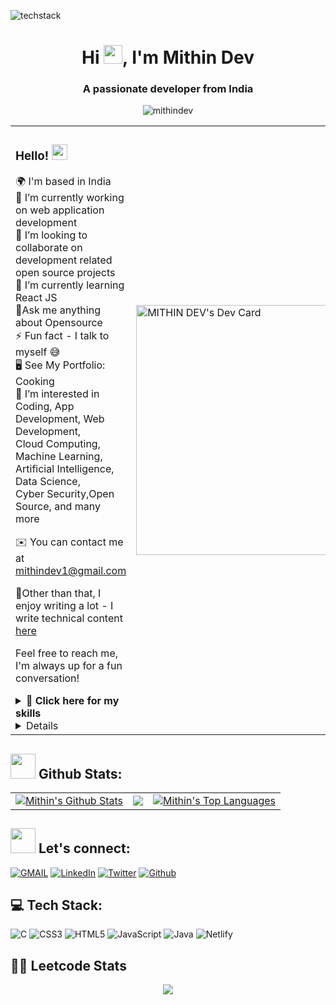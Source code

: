 <!-- Add a tech stack image -->

![techstack](https://user-images.githubusercontent.com/52347812/137624699-ce6bb7ee-eb84-46f1-ac69-c4b78b22db90.png)

<!-- Add a heading for the page with a waving hand emoji -->

<h1 align="center">Hi <img src="https://media.giphy.com/media/hvRJCLFzcasrR4ia7z/giphy.gif" width="30px">, I'm Mithin Dev</h1>
<h3 align="center">A passionate developer from India</h3>

<!-- Add a page view counter using GitHub profile views badge -->

<p align="center"> <img src="https://komarev.com/ghpvc/?username=mithindev&label=Profile%20views&color=0e75b6&style=flat" alt="mithindev" /> </p>


<!-- 👨‍💻 This is a HTML code for a web page with information about the creator.

👍 It starts with an opening <table> tag which defines a table.

👍 Inside the table, there is a row defined by the opening and closing <tr> tags, which contains two columns defined by the opening and closing <td> tags.

👍 In the first column of the row, there is an <h3> tag with the text "Hello!" and an animated image of a waving hand in GIF format. Below this is a list of information about the creator, such as their location, current work, interests, and contact information.

👍 In the second column of the row, there is a link to a dev card for the creator.

👍 The code also includes a collapsible section using the <details> tag, which shows a list of the creator's latest blog posts. -->

<table>       <!--Start of table-->
  <tr>        <!--Start of table row-->
    <td>      <!--Start of table cell-->
      <h3>  
        Hello! <img src="https://media.giphy.com/media/hvRJCLFzcasrR4ia7z/giphy.gif" width="25px">
      </h3>
             

  
🌍  I'm based in India <br> 🔭 I’m currently working on web application development<br>👯 I’m looking to collaborate on development related open source projects<br>🌱 I’m currently learning React JS<br>💬Ask me anything about Opensource<br>⚡ Fun fact - I talk to myself 😅 <br>🖥️ See My Portfolio: Cooking <br>🌱 I’m interested in Coding, App Development, Web Development,<br> Cloud Computing, Machine Learning, Artificial Intelligence, Data Science, <br>Cyber Security,Open Source, and many more<br>

✉️  You can contact me at [mithindev1@gmail.com](mailto:mithindev1@gmail.com) 

📝Other than that, I enjoy writing a lot - I write technical content [here](https://mithin.hashnode.dev)

Feel free to reach me, I'm always up for a fun conversation!

<details>     <!--Start of details element-->
    <summary> 💪 <b> Click here for my skills </b></summary>

<br />
    
Languages:

<p>
    <a><img src="https://img.shields.io/badge/java-14354C?style=for-the-badge&logo=java&logoColor=white" /></a>
    <a><img src="https://img.shields.io/badge/JavaScript-323330?style=for-the-badge&logo=javascript&logoColor=F7DF1E" /></a>
    <a><img src="https://img.shields.io/badge/C-777BB4?style=for-the-badge&logo=C&logoColor=white" /><a>
    <a><img src="https://img.shields.io/badge/Matlab-000000?style=for-the-badge&logo=matlab&logoColor=white" /></a>
</p>

Backend frameworks:

<p>
    <a><img src="https://img.shields.io/badge/Node.js-339933?style=for-the-badge&logo=nodedotjs&logoColor=white" /></a>

</p>

Frontend frameworks:

<p>
    <a><img src="https://img.shields.io/badge/React-20232A?style=for-the-badge&logo=react&logoColor=61DAFB" /><a>
</p>
        
Databases:
<p>
    <a><img src="https://img.shields.io/badge/MySQL-005C84?style=for-the-badge&logo=mysql&logoColor=white" /><a>
</p>
</details>
  
  <details>   <summary>  <h4 align="center"> Latest Blogs 📅</h4>
                                         </summary>

   ## :black_nib: Latest Blog Posts :clipboard:
   <h4 align="left">

<!-- BLOG-POST-LIST:START -->
- [🌐From Classroom to Open Source](https://mithin.hashnode.dev/from-classroom-to-open-source)
- [🤖ChatGPT v / s 🎭BARD](https://mithin.hashnode.dev/can-you-explain-the-difference-between-chatgpt-and-bard)
- [🧙‍♂️Master THE FIVE SORTING ALGORITHMS](https://mithin.hashnode.dev/master-the-five-sorting-algorithms-in-5-minutes-a-day)
- [📝: A Guide for Writing Effective Git Commit Messages](https://mithin.hashnode.dev/a-guide-for-writing-effective-git-commit-messages)
- [🦾Preparing for AI-era job transformation](https://mithin.hashnode.dev/embracing-the-impact-preparing-for-the-transformation-of-jobs-in-the-ai-era)
- [👨‍💻Things you need to know about DevOps](https://mithin.hashnode.dev/things-you-need-to-know-about-devops)
- [🍢Series: OOPS in java](https://mithin.hashnode.dev/series/java-oops)
<!-- BLOG-POST-LIST:END -->

➡️ [more blog posts 👆](https://mithin.hashnode.dev/)
</details>
    </td>
    <td>
      <a href="https://app.daily.dev/mithindev"><img src="https://api.daily.dev/devcards/91961cb74dcd470b9b4e94bd643cefa8.png?r=igy" width="400" alt="MITHIN DEV's Dev Card"/></a>
    </td>
  </tr>
</table>

## <img src="https://media.giphy.com/media/ZCN6F3FAkwsyOGU2RS/giphy.gif" width="40"> **Github Stats:**
<table>
  <tr>
    <td>
      <a href="https://github.com/mithindev"><img alt="Mithin's Github Stats" src="https://github-readme-stats.vercel.app/api?username=mithindev&show_icons=true&count_private=true&theme=react&hide_border=true&bg_color=1d2a3a" /></a>
    </td>
    <td>
      <a href="http://www.github.com/mithindev"><img src="https://github-readme-streak-stats.herokuapp.com/?user=mithindev&stroke=ffffff&background=1d2a3a&ring=5BCDEC&fire=5BCDEC&currStreakNum=ffffff&currStreakLabel=5BCDEC&sideNums=ffffff&sideLabels=ffffff&dates=ffffff&hide_border=true" /></a>
    </td>
    <td>
      <a href="https://github.com/mithindev"><img alt="Mithin's Top Languages" src="https://github-readme-stats.vercel.app/api/top-langs/?username=mithindev&langs_count=8&count_private=true&layout=compact&theme=react&hide_border=true&bg_color=1d2a3a"/></a>
    </td>
  <tr>
</table>
  
  
  <!-- 🌐 This code displays a section labeled "Let's connect" with badges representing social media and email accounts. The section is accompanied by a gif of a waving hand, which adds a friendly and welcoming tone. The badges use the shields.io service to display logos and colors representing each platform, including Gmail, LinkedIn, Twitter, and Github. The badges are displayed in a for-the-badge style, which provides a consistent visual style across all badges. This code is useful for allowing users to quickly connect with the developer on various platforms, and it can be easily modified to include additional badges for other social media platforms or contact information. -->


## <img src="https://media.giphy.com/media/LnQjpWaON8nhr21vNW/giphy.gif" width="40"> **Let's connect:** ️
[![GMAIL](https://img.shields.io/badge/Gmail-D14836?style=for-the-badge&logo=gmail&logoColor=white)](mailto:mithindev1@gmail.com)
[![LinkedIn](https://img.shields.io/badge/-LinkedIn-0077B5?style=for-the-badge&logo=LinkedIn&logoColor=white)](https://www.linkedin.com/in/mithin-dev-a-397983247/)
[![Twitter](https://img.shields.io/badge/-Twitter-1DA1F2?style=for-the-badge&logo=Twitter&logoColor=white)](https://twitter.com/MithinDev)
[![Github](https://img.shields.io/badge/-Github-181717?style=for-the-badge&logo=Github&logoColor=white)](https://github.com/mithindev)

  
  <!-- 🪨This code displays a section labeled "Tech Stack" with a collection of badges representing various programming languages and technologies. The badges use the shields.io service to display logos and colors representing each technology, including C, CSS3, HTML5, JavaScript, Java, and Netlify. The badges are displayed in a for-the-badge style, which provides a consistent visual style across all badges. This code is useful for quickly and visually conveying a developer's tech stack, and it can be easily modified to include additional badges for other technologies. -->


## 💻 Tech Stack:
![C](https://img.shields.io/badge/c-%2300599C.svg?style=for-the-badge&logo=c&logoColor=white) ![CSS3](https://img.shields.io/badge/css3-%231572B6.svg?style=for-the-badge&logo=css3&logoColor=white) ![HTML5](https://img.shields.io/badge/html5-%23E34F26.svg?style=for-the-badge&logo=html5&logoColor=white) ![JavaScript](https://img.shields.io/badge/javascript-%23323330.svg?style=for-the-badge&logo=javascript&logoColor=%23F7DF1E) ![Java](https://img.shields.io/badge/java-%23ED8B00.svg?style=for-the-badge&logo=java&logoColor=white) ![Netlify](https://img.shields.io/badge/netlify-%23000000.svg?style=for-the-badge&logo=netlify&logoColor=#00C7B7) 


  <!-- 🪨This code displays a Leetcode stats card for the user "mithindev" (That's me 😊) with a unicorn theme. -->
  
## 🧑‍💻 Leetcode Stats
<p align="center">
  <img align="center" src="https://leetcard.jacoblin.cool/mithindev?theme=unicorn"/>
</p>




